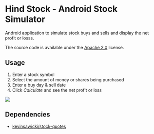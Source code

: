 # Hind Stock - Android Stock Simulator

Android application to simulate stock buys and sells and display the net profit
or losss.

The source code is available under the [Apache 2.0](http://www.apache.org/licenses/LICENSE-2.0.html)
license.

## Usage

1. Enter a stock symbol
2. Select the amount of money or shares being purchased
3. Enter a buy day & sell date
4. Click *Calculate* and see the net profit or loss

![](http://img.skitch.com/20120318-jbta15rm65p623qd7119fwrx7g.png)

## Dependencies

* [kevinsawicki/stock-quotes](https://github.com/kevinsawicki/stock-quotes)

